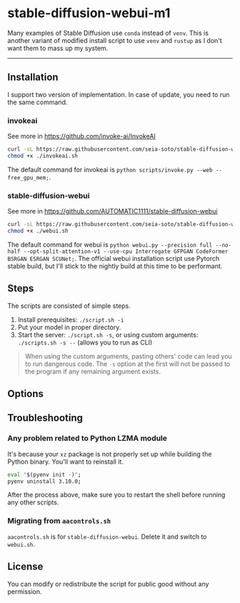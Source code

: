 # stable-diffusion-webui-m1

Many examples of Stable Diffusion use `conda` instead of `venv`.
This is another variant of modified install script to use `venv` and `rustup` as I don't want them to mass up my system.

----

## Installation

I support two version of implementation.
In case of update, you need to run the same command.

### invokeai

See more in https://github.com/invoke-ai/InvokeAI

```sh
curl -sL https://raw.githubusercontent.com/seia-soto/stable-diffusion-webui-m1/master/invokeai.sh > invokeai.sh
chmod +x ./invokeai.sh
```

The default command for invokeai is `python scripts/invoke.py --web --free_gpu_mem;`.

### stable-diffusion-webui

See more in https://github.com/AUTOMATIC1111/stable-diffusion-webui

```sh
curl -sL https://raw.githubusercontent.com/seia-soto/stable-diffusion-webui-m1/master/webui.sh > webui.sh
chmod +x ./webui.sh
```

The default command for webui is `python webui.py --precision full --no-half --opt-split-attention-v1 --use-cpu Interrogate GFPGAN CodeFormer BSRGAN ESRGAN SCUNet;`.
The official webui installation script use Pytorch stable build, but I'll stick to the nightly build at this time to be performant.

## Steps

The scripts are consisted of simple steps.

1. Install prerequisites: `./script.sh -i`
2. Put your model in proper directory.
3. Start the server: `./script.sh -s`, or using custom arguments: `./scripts.sh -s --` (allows you to run as CLI)

> When using the custom arguments, pasting others' code can lead you to run dangerous code.
> The `-s` option at the first will not be passed to the program if any remaining argument exists.

## Options

## Troubleshooting

### Any problem related to Python LZMA module

It's because your `xz` package is not properly set up while building the Python binary.
You'll want to reinstall it.

```sh
eval "$(pyenv init -)";
pyenv uninstall 3.10.0;
```

After the process above, make sure you to restart the shell before running any other scripts.

### Migrating from `aacontrols.sh`

`aacontrols.sh` is for `stable-diffusion-webui`.
Delete it and switch to `webui.sh`.

## License

You can modify or redistribute the script for public good without any permission.
